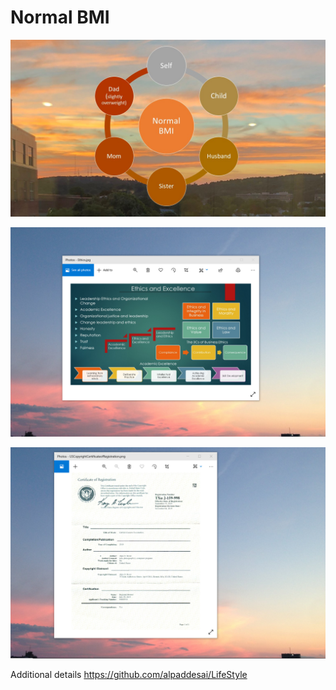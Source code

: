 # Normal BMI

![image](NormalBMINumbers.jpg)

![image](EthicsandExcellence.png)

![image](USCopyrightCertificate.png)

Additional details https://github.com/alpaddesai/LifeStyle
